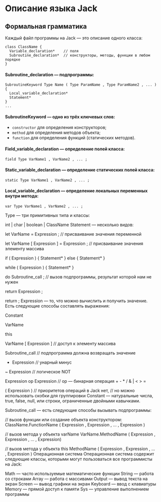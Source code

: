 # Описание языка Jack

## Формальная грамматика
Каждый файл программы на Jack — это описание одного класса:
```
class ClassName {
  Variable_declaration*    // поля
  Subroutine_declaration*  // конструкторы, методы, функции в любом порядке
}
```
#### Subroutine_declaration — подпрограммы:
```
SubroutineKeyword Type Name ( Type ParamName , Type ParamName2 , ... ) {
  Local_variable_declaration*
  Statement*
}
...
```

#### SubroutineKeyword — одно из трёх ключевых слов:

 - `constructor` для определения конструкторов;
 - `method` для определения методов объекта;
 - `function` для определения функций (статических методов).

#### Field_variable_declaration — определение полей класса:
```
field Type VarName1 , VarName2 , ... ;
```

#### Static_variable_declaration — определение статических полей класса:
```
static Type VarName1 , VarName2 , ... ;
```

#### Local_variable_declaration — определение локальных переменных внутри метода:
```
var Type VarName1 , VarName2 , ... ;
```
Type — три примитивных типа и классы:

int | char | boolean | ClassName
Statement — несколько видов:

let VarName = Expression ; // присваивание значения переменной

let VarName [ Expression ] = Expression ; // присваивание значения элементу массива
    
if ( Expression ) {
  Statement*
} else {
  Statement*
}

while ( Expression ) {
  Statement*
}

do Subroutine_call ;  // вызов подпрограммы, результат которой нам не нужен

return Expression ;

return ;
Expression — то, что можно вычислить и получить значение. Есть следующие способы составлять выражения:

Constant

VarName

this

VarName [ Expression ]    // доступ к элементу массива 

Subroutine_call           // подпрограмма должна возвращать значение

- Expression              // унарный минус

~ Expression              // логическое NOT

Expression op Expression  // op — бинарная операция + - * / & | < > = 

( Expression )            // приоритетов операций в Jack нет, 
                          // но можно использовать скобки для группировки
Constant — натуральные числа, true, false, null, или строки, ограниченные двойными кавычками.

Subroutine_call — есть следующие способы вызывать подпрограммы:

// вызов функции или создание объекта конструктором:
ClassName.FunctionName ( Expression , Expression , … , Expression )

// вызов метода у объекта varName
VarName.MethodName ( Expression , Expression , … , Expression)
    
// вызов метода у объекта this
MethodName ( Expression , Expression , … , Expression )
Операционная система
Операционная система содержит следующие классы, которыми могут пользоваться все программисты на Jack:

Math — часто используемые математические функции
String — работа со строками
Array — работа с массивами
Output — вывод текста на экран
Screen — вывод графики на экран
Keyboard — ввод с клавиатуры
Memory — прямой доступ к памяти
Sys — управление выполнением программы